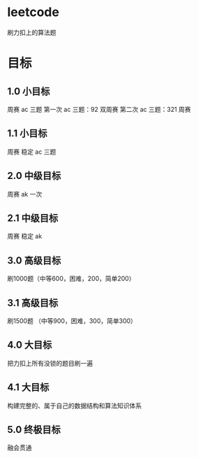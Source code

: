 # leetcode
刷力扣上的算法题

# 目标

## 1.0 小目标

周赛 ac 三题
第一次 ac 三题：92 双周赛
第二次 ac 三题：321 周赛

## 1.1 小目标

周赛 稳定 ac 三题

## 2.0 中级目标

周赛 ak 一次

## 2.1 中级目标

周赛 稳定 ak

## 3.0 高级目标

刷1000题（中等600，困难，200，简单200）

## 3.1 高级目标

刷1500题 （中等900，困难，300，简单300）

## 4.0 大目标

把力扣上所有没锁的题目刷一遍

## 4.1 大目标

构建完整的、属于自己的数据结构和算法知识体系

## 5.0 终极目标

融会贯通
